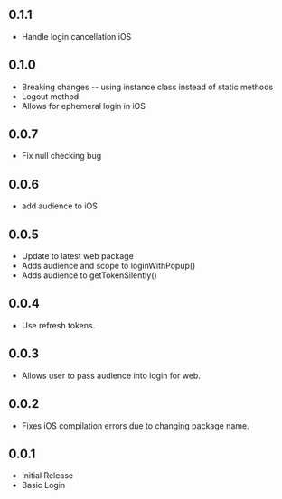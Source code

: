 ## 0.1.1
- Handle login cancellation iOS

## 0.1.0
- Breaking changes -- using instance class instead of static methods
- Logout method
- Allows for ephemeral login in iOS

## 0.0.7
- Fix null checking bug

## 0.0.6
- add audience to iOS

## 0.0.5

- Update to latest web package
- Adds audience and scope to loginWithPopup()
- Adds audience to getTokenSilently()

## 0.0.4

- Use refresh tokens.

## 0.0.3

- Allows user to pass audience into login for web.

## 0.0.2

- Fixes iOS compilation errors due to changing package name.

## 0.0.1

- Initial Release
- Basic Login
